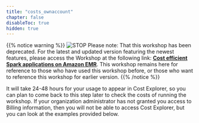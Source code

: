 ```yaml
---
title: "costs_ownaccount"
chapter: false
disableToc: true
hidden: true
---
```


{{% notice warning %}}
![STOP](../images/stop_small.png)
Please note: That this workshop has been deprecated. For the latest and updated version featuring the newest features, please access the Workshop at the following link: **[Cost efficient Spark applications on Amazon EMR](https://catalog.us-east-1.prod.workshops.aws/workshops/aaa003a7-9c9e-46ad-af28-477b0d906f47/en-US)**.
This workshop remains here for reference to those who have used this workshop before, or those who want to reference this workshop for earlier version.
{{% /notice %}}


It will take 24-48 hours for your usage to appear in Cost Explorer, so you can plan to come back to this step later to check the costs of running the workshop. If your organization administrator has not granted you access to Billing information, then you will not be able to access Cost Explorer, but you can look at the examples provided below.
